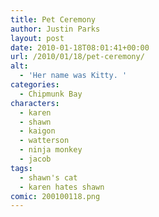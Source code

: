 ```yaml
---
title: Pet Ceremony
author: Justin Parks
layout: post
date: 2010-01-18T08:01:41+00:00
url: /2010/01/18/pet-ceremony/
alt:
  - 'Her name was Kitty. '
categories:
  - Chipmunk Bay
characters:
  - karen
  - shawn
  - kaigon
  - watterson
  - ninja monkey
  - jacob
tags:
  - shawn's cat
  - karen hates shawn
comic: 200100118.png 
---
```

